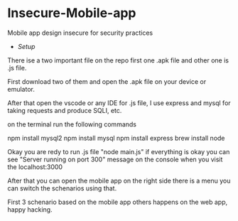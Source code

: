 # Insecure-Mobile-app
Mobile app design insecure for security practices

- *Setup*
  
There ise a two important file on the repo first one .apk file and other one is .js file. 

First download two of them and open the .apk file on your device or emulator.

After that open the vscode or any IDE for .js file, I use express and mysql for taking requests and produce SQLI, etc.

on the terminal run the following commands

npm install mysql2
npm install mysql
npm install express
brew install node

Okay you are redy to run .js file "node main.js" if everything is okay you can see "Server running on port 300" message on the console when you visit the localhost:3000 

After that you can open the mobile app on the right side there is a menu you can switch the schenarios using that.

First 3 schenario based on the mobile app others happens on the web app, happy hacking.
